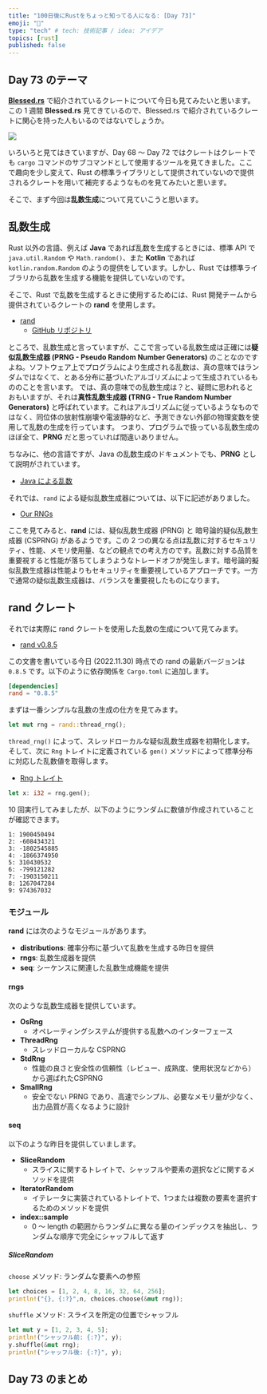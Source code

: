 ```yaml
---
title: "100日後にRustをちょっと知ってる人になる: [Day 73]"
emoji: "🦀"
type: "tech" # tech: 技術記事 / idea: アイデア
topics: [rust]
published: false
---
```

## Day 73 のテーマ

**[Blessed.rs](https://blessed.rs/crates)** で紹介されているクレートについて今日も見てみたいと思います。この 1 週間 **Blessed.rs** 見てきているので、Blessed.rs で紹介されているクレートに関心を持った人もいるのではないでしょうか。

![](https://storage.googleapis.com/zenn-user-upload/76cc64f215c6-20221129.png)

いろいろと見てはきていますが、Day 68 〜 Day 72 ではクレートはクレートでも `cargo` コマンドのサブコマンドとして使用するツールを見てきました。ここで趣向を少し変えて、Rust の標準ライブラリとして提供されていないので提供されるクレートを用いて補完するようなものを見てみたいと思います。

そこで、まず今回は**乱数生成**について見ていこうと思います。

## 乱数生成

Rust 以外の言語、例えば **Java** であれば乱数を生成するときには、標準 API で `java.util.Random` や `Math.random()`、また **Kotlin** であれば `kotlin.random.Random` のようの提供をしています。しかし、Rust では標準ライブラリから乱数を生成する機能を提供していないのです。

そこで、Rust で乱数を生成するときに使用するためには、Rust 開発チームから提供されているクレートの **rand** を使用します。

- [rand](https://docs.rs/rand/latest/rand/)
  - [GitHub リポジトリ](https://docs.rs/rand/latest/rand/)

ところで、乱数生成と言っていますが、ここで言っている乱数生成は正確には**疑似乱数生成器 (PRNG - Pseudo Random Number Generators)** のことなのですよね。ソフトウェア上でプログラムにより生成される乱数は、真の意味ではランダムではなくて、とある分布に基づいたアルゴリズムによって生成されているもののことを言います。
では、真の意味での乱数生成は？と、疑問に思われるとおもいますが、それは**真性乱数生成器 (TRNG - True Random Number Generators)** と呼ばれています。これはアルゴリズムに従っているようなものではなく、同位体の放射性崩壊や電波静的など、予測できない外部の物理変数を使用して乱数の生成を行っています。
つまり、プログラムで扱っている乱数生成のほぼ全て、**PRNG** だと思っていれば間違いありません。

ちなみに、他の言語ですが、Java の乱数生成のドキュメントでも、**PRNG** として説明がされています。

- [Java による乱数](https://docs.oracle.com/en/java/javase/17/core/pseudorandom-number-generators.html)

それでは、`rand` による疑似乱数生成器については、以下に記述がありました。

- [Our RNGs](https://rust-random.github.io/book/guide-seeding.html)

ここを見てみると、**rand** には、疑似乱数生成器 (PRNG) と 暗号論的疑似乱数生成器 (CSPRNG) があるようです。この 2 つの異なる点は乱数に対するセキュリティ、性能、メモリ使用量、などの観点での考え方のです。乱数に対する品質を重要視すると性能が落ちてしまうようなトレードオフが発生します。暗号論的擬似乱数生成器は性能よりもセキュリティを重要視しているアプローチです。一方で通常の疑似乱数生成器は、バランスを重要視したものになります。

## rand クレート

それでは実際に rand クレートを使用した乱数の生成について見てみます。

- [rand v0.8.5](https://crates.io/crates/rand/0.8.5)

この文書を書いている今日 (2022.11.30) 時点での rand の最新バージョンは `0.8.5` です。以下のように依存関係を `Cargo.toml` に追加します。

```toml
[dependencies]
rand = "0.8.5"
```

まずは一番シンプルな乱数の生成の仕方を見てみます。

```rust
let mut rng = rand::thread_rng();
```

`thread_rng()` によって、スレッドローカルな疑似乱数生成器を初期化します。そして、次に `Rng` トレイトに定義されている `gen()` メソッドによって標準分布に対応した乱数値を取得します。

- [Rng トレイト](https://docs.rs/rand/0.8.5/rand/trait.Rng.html)

```rust
let x: i32 = rng.gen();
```

10 回実行してみましたが、以下のようにランダムに数値が作成されていることが確認できます。

```shell
1: 1900450494
2: -608434321
3: -1802545885
4: -1866374950
5: 310430532
6: -799121282
7: -1903150211
8: 1267047284
9: 974367032
```

### モジュール

**rand** には次のようなモジュールがあります。

- **distributions**: 確率分布に基づいて乱数を生成する昨日を提供
- **rngs**: 乱数生成器を提供
- **seq**: シーケンスに関連した乱数生成機能を提供

#### rngs

次のような乱数生成器を提供しています。

- **OsRng**
  - オペレーティングシステムが提供する乱数へのインターフェース
- **ThreadRng**
  - スレッドローカルな CSPRNG
- **StdRng**
  - 性能の良さと安全性の信頼性（レビュー、成熟度、使用状況などから）から選ばれたCSPRNG
- **SmallRng**
  - 安全でない PRNG であり、高速でシンプル、必要なメモリ量が少なく、出力品質が高くなるように設計

#### seq

以下のような昨日を提供していまします。

- **SliceRandom**
  - スライスに関するトレイトで、シャッフルや要素の選択などに関するメソッドを提供
- **IteratorRandom**
  - イテレータに実装されているトレイトで、1つまたは複数の要素を選択するためのメソッドを提供
- **index::sample**
  - 0 〜 length の範囲からランダムに異なる量のインデックスを抽出し、ランダムな順序で完全にシャッフルして返す

##### SliceRandom

`choose` メソッド: ランダムな要素への参照

```rust
let choices = [1, 2, 4, 8, 16, 32, 64, 256];
println!("{}, {:?}",n, choices.choose(&mut rng));
```

`shuffle` メソッド: スライスを所定の位置でシャッフル

```rust
let mut y = [1, 2, 3, 4, 5];
println!("シャッフル前: {:?}", y);
y.shuffle(&mut rng);
println!("シャッフル後: {:?}", y);
```

## Day 73 のまとめ
 